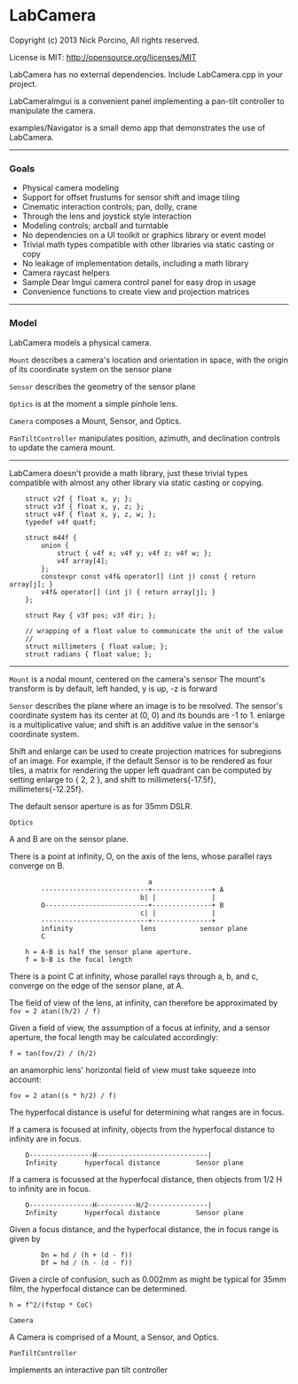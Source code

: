 # LabCamera

Copyright (c) 2013 Nick Porcino, All rights reserved.

License is MIT: http://opensource.org/licenses/MIT

LabCamera has no external dependencies. Include LabCamera.cpp in your project.

LabCameraImgui is a convenient panel implementing a pan-tilt controller to
manipulate the camera.

examples/Navigator is a small demo app that demonstrates the use of LabCamera.

_________

### Goals

- Physical camera modeling
- Support for offset frustums for sensor shift and image tiling
- Cinematic interaction controls; pan, dolly, crane
- Through the lens and joystick style interaction
- Modeling controls; arcball and turntable
- No dependencies on a UI toolkit or graphics library or event model
- Trivial math types compatible with other libraries via static casting or copy
- No leakage of implementation details, including a math library
- Camera raycast helpers
- Sample Dear Imgui camera control panel for easy drop in usage
- Convenience functions to create view and projection matrices

_________

### Model


LabCamera models a physical camera.

```Mount``` describes a camera's location and orientation in space, with the 
origin of its coordinate system on the sensor plane

```Sensor``` describes the geometry of the sensor plane

```Optics``` is at the moment a simple pinhole lens.

```Camera``` composes a Mount, Sensor, and Optics.

```PanTiltController``` manipulates position, azimuth, and declination controls
to update the camera mount.

________________________________________________________________________________


LabCamera doesn't provide a math library, just these trivial types compatible 
with almost any other library via static casting or copying.

```
    struct v2f { float x, y; };
    struct v3f { float x, y, z; };
    struct v4f { float x, y, z, w; };
    typedef v4f quatf;

    struct m44f {
        union {
            struct { v4f x; v4f y; v4f z; v4f w; };
            v4f array[4];
        };
        constexpr const v4f& operator[] (int j) const { return array[j]; }
        v4f& operator[] (int j) { return array[j]; }
    };

    struct Ray { v3f pos; v3f dir; };

    // wrapping of a float value to communicate the unit of the value
    //
    struct millimeters { float value; };
    struct radians { float value; };
```

________________________________________________________________________________

```Mount``` is a nodal mount, centered on the camera's sensor
The mount's transform is by default, left handed, y is up, -z is forward

```Sensor``` describes the plane where an image is to be resolved.
The sensor's coordinate system has its center at (0, 0) and 
its bounds are -1 to 1.
enlarge is a multiplicative value; and shift is an additive value
in the sensor's coordinate system.

Shift and enlarge can be used to create projection matrices for 
subregions of an image. For example, if the default Sensor is to be
rendered as four tiles, a matrix for rendering the upper left quadrant
can be computed by setting enlarge to { 2, 2 }, and
shift to millimeters{-17.5f}, millimeters{-12.25f}.

The default sensor aperture is as for 35mm DSLR.

````Optics````

 A and B are on the sensor plane.

There is a point at infinity, O, on the axis of the lens, whose parallel rays
    converge on B.
````
                                   a
        ---------------------------+---------------+ A
                                 b| |              |
        O--------------------------+---------------+ B
                                 c| |              |
        ---------------------------+---------------+
        infinity                 lens           sensor plane
        C

    h = A-B is half the sensor plane aperture.
    f = b-B is the focal length
````

There is a point C at infinity, whose parallel rays through a, b, and c,
converge on the edge of the sensor plane, at A.

The field of view of the lens, at infinity, can therefore be approximated by
````fov = 2 atan((h/2) / f)````

Given a field of view, the assumption of a focus at infinity, and a sensor
aperture, the focal length may be calculated accordingly:

````f = tan(fov/2) / (h/2)````

an anamorphic lens' horizontal field of view must take squeeze into account:

````fov = 2 atan((s * h/2) / f)````

The hyperfocal distance is useful for determining what ranges are in focus.

If a camera is focused at infinity, objects from the hyperfocal distance to
infinity are in focus.

````
    O----------------H----------------------------|
    Infinity       hyperfocal distance         Sensor plane
````

If a camera is focussed at the hyperfocal distance, then objects from 1/2 H to
infinity are in focus.

````
    O----------------H----------H/2---------------|
    Infinity       hyperfocal distance         Sensor plane
````

Given a focus distance, and the hyperfocal distance, the in focus range is
given by

````
        Dn = hd / (h + (d - f))
        Df = hd / (h - (d - f))
````

Given a circle of confusion, such as 0.002mm as might be typical for 35mm film,
the hyperfocal distance can be determined.

```h = f^2/(fstop * CoC)```

````Camera````

 A Camera is comprised of a Mount, a Sensor, and Optics.

````PanTiltController````

Implements an interactive pan tilt controller
